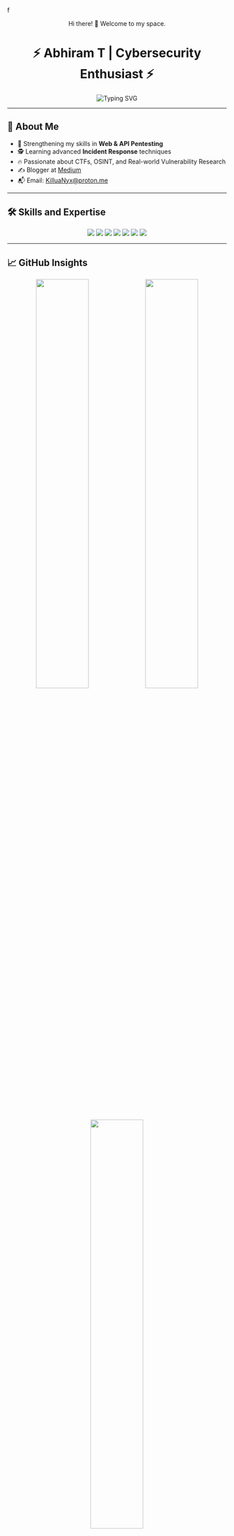 f<p align="center">Hi there! 👋 Welcome to my space.</p>

<h1 align="center">⚡ Abhiram T | Cybersecurity Enthusiast ⚡</h1>

<div align="center">
  <img src="https://readme-typing-svg.demolab.com?font=Fira+Code&size=22&duration=3000&pause=1000&color=22F700&center=true&vCenter=true&width=500&lines=Breaking+Systems+to+Secure+Them;API+%7C+Web+Pentester;Offensive+Security+Learner;Always+Learning+%E2%9C%85" alt="Typing SVG" /> 
</div>

---

## 🚀 About Me

- 🚀 Strengthening my skills in **Web & API Pentesting** 
- 🕵️ Learning advanced **Incident Response** techniques
- 🔥 Passionate about CTFs, OSINT, and Real-world Vulnerability Research
- ✍️ Blogger at [Medium](https://medium.com/@killuaX)
- 📬 Email: [KilluaNyx@proton.me](mailto:KilluaNyx@proton.me)
---

## 🛠️ Skills and Expertise

<p align="center">
  <img src="https://img.shields.io/badge/Burp_Suite-orange?style=for-the-badge&logo=burpsuite&logoColor=white"/>
  <img src="https://img.shields.io/badge/Nessus-blue?style=for-the-badge&logo=tenable&logoColor=white"/>
  <img src="https://img.shields.io/badge/ELK_Stack-yellow?style=for-the-badge&logo=elastic-stack&logoColor=white"/>
  <img src="https://img.shields.io/badge/Nmap-green?style=for-the-badge&logo=nmap&logoColor=white"/>
  <img src="https://img.shields.io/badge/MobSF-FFA500?style=for-the-badge&logo=mobsf&logoColor=white"/>
  <img src="https://img.shields.io/badge/Python-3776AB?style=for-the-badge&logo=python&logoColor=white"/>
  <img src="https://img.shields.io/badge/Linux-000000?style=for-the-badge&logo=linux&logoColor=white"/>
</p>

---

## 📈 GitHub Insights

<p align="center">
  <img src="https://github-readme-stats.vercel.app/api?username=HxH404&theme=vision-friendly-dark&show_icons=true&bg_color=0d1117&hide_border=true" width="49%"/>
  <img src="https://streak-stats.demolab.com?user=HxH404&theme=vision-friendly-dark&hide_border=true&background=0d1117" width="49%"/>
</p>

<p align="center">
  <img src="https://github-readme-stats.vercel.app/api/top-langs/?username=HxH404&layout=compact&theme=vision-friendly-dark&bg_color=0d1117&hide_border=true" width="49%"/>
</p>

---

## 🌐 Find Me

<p align="center">
  <a href="https://linkedin.com/in/HxH404"><img src="https://img.shields.io/badge/LinkedIn-0A66C2?style=for-the-badge&logo=linkedin&logoColor=white"/></a>
  <a href="https://github.com/HxH404"><img src="https://img.shields.io/badge/GitHub-171515?style=for-the-badge&logo=github&logoColor=white"/></a>
  <a href="https://medium.com/@killuaX"><img src="https://img.shields.io/badge/Medium-12100E?style=for-the-badge&logo=medium&logoColor=white"/></a>
</p>

---

<h2 align="center">👀 Visitor Counter</h2>

<p align="center">
  <img src="https://komarev.com/ghpvc/?username=HxH404&label=Profile%20views&color=22F700&style=flat-square" alt="HxH404 Visitor Badge"/>
</p>


---

<p align="center">
  <b><i>"Building walls, breaking limits — in security and in life."</i></b> 
</p>
